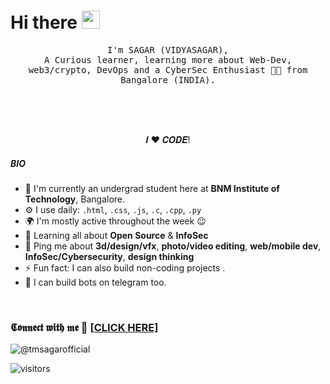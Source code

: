 # Hi there <img src="https://github.com/TheDudeThatCode/TheDudeThatCode/blob/master/Assets/Hi.gif" width="29"><br>
<p align="center">
  <samp>
I'm SAGAR (VIDYASAGAR),<br>A Curious learner, learning more about Web-Dev, web3/crypto, DevOps and a CyberSec Enthusiast 👨‍💻 from Bangalore (INDIA).
  </samp>
  <br/>
  <br/>
</p>
<br>
<br>
<p align="center">𝑰 ❤️ 𝑪𝑶𝑫𝑬!</p>

##### BIO

- 🏢 I'm currently an undergrad student here at **BNM Institute of Technology**, Bangalore.
- ⚙️ I use daily:   `.html`, `.css`, `.js`, `.c`, `.cpp`, `.py`
- 🌍 I'm mostly active throughout the week 😉
- 🌱 Learning all about **Open Source** & **InfoSec**
- 💬 Ping me about  **3d/design/vfx**, **photo/video editing**, **web/mobile dev**, **InfoSec/Cybersecurity**, **design thinking**
- ⚡️ Fun fact: I can also build non-coding projects .
- 🤖 I can build bots on telegram too.
<br>



### 𝕮𝖔𝖓𝖓𝖊𝖈𝖙 𝖜𝖎𝖙𝖍 𝖒𝖊 :speech_balloon: [[CLICK HERE]](https://tmsagarofficial.bio.link/) 



![@tmsagarofficial](https://user-images.githubusercontent.com/110724849/193393731-8b447354-1d49-49e0-994a-5baf278abe16.png)


![visitors](https://visitor-badge.laobi.icu/badge?page_id=tmsagarofficial.tmsagarofficial)



